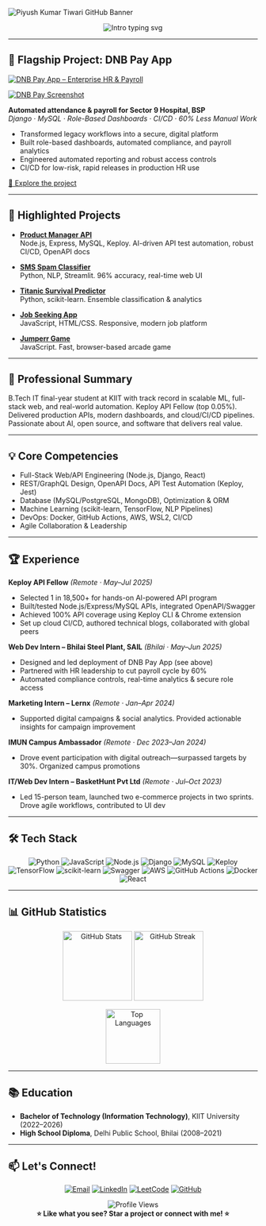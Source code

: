 ![Piyush Kumar Tiwari GitHub Banner](https://capsule-render.vercel.app/api?type=waving&color=0:24c6dc,100:5433ff&height=180&section=header&text=Piyush%20Kumar%20Tiwari&fontSize=42&fontAlign=50&fontColor=191970)

<p align="center">
  <img src="https://readme-typing-svg.demolab.com?font=Fira+Code&size=26&pause=900&color=7367F0&width=800&center=true&vCenter=true&lines=AI%2FML+Enthusiast+%7C+Full-Stack+Developer+%7C+Keploy+API+Fellow;Delivering+enterprise+apps+and+API+automation;Passionate+about+real+business+impact+and+open+source" alt="Intro typing svg"/>
</p>

---

## 🚩 Flagship Project: DNB Pay App

[![DNB Pay App – Enterprise HR & Payroll](https://img.shields.io/badge/DNB%20Pay%20App%20–%20Enterprise%20HR%20%26%20Payroll-24c6dc?style=for-the-badge&logo=django&logoColor=white)](https://github.com/stealthinator45/DNB-pay-system)

[![DNB Pay Screenshot](https://raw.githubusercontent.com/stealthinator45/DNB-pay-system/main/screenshots/dashboard.png)](https://github.com/stealthinator45/DNB-pay-system)

**Automated attendance & payroll for Sector 9 Hospital, BSP**  
_Django · MySQL · Role-Based Dashboards · CI/CD · 60% Less Manual Work_

- Transformed legacy workflows into a secure, digital platform
- Built role-based dashboards, automated compliance, and payroll analytics
- Engineered automated reporting and robust access controls
- CI/CD for low-risk, rapid releases in production HR use

[🌟 Explore the project](https://github.com/stealthinator45/DNB-pay-system)

---

## 🌟 Highlighted Projects

- **[Product Manager API](https://github.com/stealthinator45/product-manager-api)**  
  Node.js, Express, MySQL, Keploy. AI-driven API test automation, robust CI/CD, OpenAPI docs

- **[SMS Spam Classifier](https://github.com/stealthinator45/SMS-spam-classifier)**  
  Python, NLP, Streamlit. 96% accuracy, real-time web UI

- **[Titanic Survival Predictor](https://github.com/stealthinator45/Titanic-Survival-Prediction)**  
  Python, scikit-learn. Ensemble classification & analytics

- **[Job Seeking App](https://github.com/stealthinator45/Job-Seeking-App)**  
  JavaScript, HTML/CSS. Responsive, modern job platform

- **[Jumperr Game](https://github.com/stealthinator45/Jumperr-Game)**  
  JavaScript. Fast, browser-based arcade game

---

## 👤 Professional Summary

B.Tech IT final-year student at KIIT with track record in scalable ML, full-stack web, and real-world automation. Keploy API Fellow (top 0.05%). Delivered production APIs, modern dashboards, and cloud/CI/CD pipelines. Passionate about AI, open source, and software that delivers real value.

---

## 💡 Core Competencies

- Full-Stack Web/API Engineering (Node.js, Django, React)
- REST/GraphQL Design, OpenAPI Docs, API Test Automation (Keploy, Jest)
- Database (MySQL/PostgreSQL, MongoDB), Optimization & ORM
- Machine Learning (scikit-learn, TensorFlow, NLP Pipelines)
- DevOps: Docker, GitHub Actions, AWS, WSL2, CI/CD
- Agile Collaboration & Leadership

---

## 🏆 Experience

**Keploy API Fellow** _(Remote · May–Jul 2025)_  
- Selected 1 in 18,500+ for hands-on AI-powered API program
- Built/tested Node.js/Express/MySQL APIs, integrated OpenAPI/Swagger
- Achieved 100% API coverage using Keploy CLI & Chrome extension
- Set up cloud CI/CD, authored technical blogs, collaborated with global peers

**Web Dev Intern – Bhilai Steel Plant, SAIL** _(Bhilai · May–Jun 2025)_  
- Designed and led deployment of DNB Pay App (see above)
- Partnered with HR leadership to cut payroll cycle by 60%
- Automated compliance controls, real-time analytics & secure role access

**Marketing Intern – Lernx** _(Remote · Jan–Apr 2024)_  
- Supported digital campaigns & social analytics. Provided actionable insights for campaign improvement

**IMUN Campus Ambassador** _(Remote · Dec 2023–Jan 2024)_  
- Drove event participation with digital outreach—surpassed targets by 30%. Organized campus promotions

**IT/Web Dev Intern – BasketHunt Pvt Ltd** _(Remote · Jul–Oct 2023)_  
- Led 15-person team, launched two e-commerce projects in two sprints. Drove agile workflows, contributed to UI dev

---

## 🛠️ Tech Stack

<p align="center">
  <img src="https://img.shields.io/badge/Python-3776AB?logo=python&style=for-the-badge" alt="Python" />
  <img src="https://img.shields.io/badge/JavaScript-F7DF1E?logo=javascript&logoColor=black&style=for-the-badge" alt="JavaScript" />
  <img src="https://img.shields.io/badge/Node.js-339933?logo=nodedotjs&style=for-the-badge" alt="Node.js" />
  <img src="https://img.shields.io/badge/Django-092E20?logo=django&style=for-the-badge" alt="Django" />
  <img src="https://img.shields.io/badge/MySQL-00618C?logo=mysql&style=for-the-badge" alt="MySQL" />
  <img src="https://img.shields.io/badge/Keploy-7839F3?style=for-the-badge" alt="Keploy" />
  <img src="https://img.shields.io/badge/TensorFlow-FF6F00?logo=tensorflow&style=for-the-badge" alt="TensorFlow" />
  <img src="https://img.shields.io/badge/scikit--learn-F7931E?logo=scikit-learn&style=for-the-badge" alt="scikit-learn" />
  <img src="https://img.shields.io/badge/Swagger-85EA2D?logo=swagger&style=for-the-badge" alt="Swagger" />
  <img src="https://img.shields.io/badge/AWS-232F3E?logo=amazonaws&style=for-the-badge" alt="AWS" />
  <img src="https://img.shields.io/badge/GitHub%20Actions-2088FF?logo=githubactions&style=for-the-badge" alt="GitHub Actions" />
  <img src="https://img.shields.io/badge/Docker-2496ED?logo=docker&style=for-the-badge" alt="Docker" />
  <img src="https://img.shields.io/badge/React-20232A?logo=react&logoColor=61DAFB&style=for-the-badge" alt="React" />
</p>

---

## 📊 GitHub Statistics

<p align="center">
  <img src="https://github-readme-stats.vercel.app/api?username=stealthinator45&show_icons=true&theme=radical&hide_title=true" alt="GitHub Stats" height="140" />
  <img src="https://streak-stats.demolab.com/?user=stealthinator45&theme=radical&hide_title=true" alt="GitHub Streak" height="140" />
</p>

<p align="center">
  <img src="https://github-readme-stats.vercel.app/api/top-langs/?username=stealthinator45&layout=compact&theme=radical&hide_border=true" alt="Top Languages" height="110" />
</p>

---

## 📚 Education

- **Bachelor of Technology (Information Technology)**, KIIT University (2022–2026)  
- **High School Diploma**, Delhi Public School, Bhilai (2008–2021)

---

## 📫 Let's Connect!

<p align="center">
  <a href="mailto:tpiyush2626@gmail.com"><img src="https://img.shields.io/badge/Email-D14836?style=for-the-badge&logo=gmail&logoColor=white" alt="Email" /></a>
  <a href="https://www.linkedin.com/in/piyush-kumar-tiwari-a6a800256"><img src="https://img.shields.io/badge/LinkedIn-0077B5?style=for-the-badge&logo=linkedin&logoColor=white" alt="LinkedIn" /></a>
  <a href="https://leetcode.com/u/tpiyush2626/"><img src="https://img.shields.io/badge/LeetCode-FFA116?style=for-the-badge&logo=leetcode&logoColor=white" alt="LeetCode" /></a>
  <a href="https://github.com/stealthinator45"><img src="https://img.shields.io/badge/GitHub-181717?style=for-the-badge&logo=github&logoColor=white" alt="GitHub" /></a>
</p>

<p align="center">
  <img src="https://komarev.com/ghpvc/?username=stealthinator45&color=43E97B&style=flat-square&label=Profile+Views" alt="Profile Views" />
  <br />
  <b>⭐ Like what you see? Star a project or connect with me! ⭐</b>
</p>
